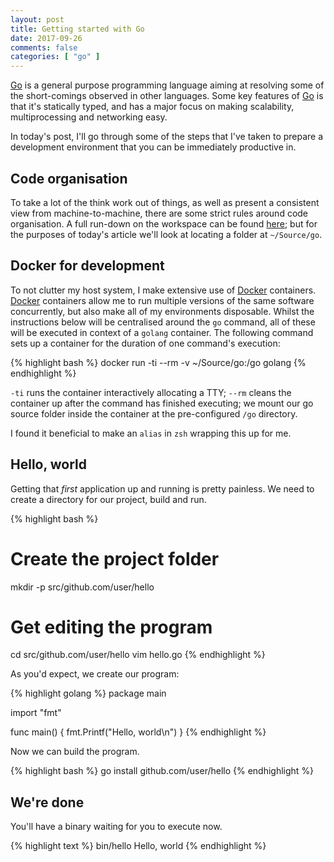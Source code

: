 ```yaml
---
layout: post
title: Getting started with Go
date: 2017-09-26
comments: false
categories: [ "go" ]
---
```


[Go](https://golang.org/) is a general purpose programming language aiming at resolving some of the short-comings observed in other languages. Some key features of [Go](https://golang.org/) is that it's statically typed, and has a major focus on making scalability, multiprocessing and networking easy.

In today's post, I'll go through some of the steps that I've taken to prepare a development environment that you can be immediately productive in.

## Code organisation

To take a lot of the think work out of things, as well as present a consistent view from machine-to-machine, there are some strict rules around code organisation. A full run-down on the workspace can be found [here](https://golang.org/doc/code.html#Organization); but for the purposes of today's article we'll look at locating a folder at `~/Source/go`. 

## Docker for development

To not clutter my host system, I make extensive use of [Docker](https://www.docker.com/) containers. [Docker](https://www.docker.com/) containers allow me to run multiple versions of the same software concurrently, but also make all of my environments disposable. Whilst the instructions below will be centralised around the `go` command, all of these will be executed in context of a `golang` container. The following command sets up a container for the duration of one command's execution:

{% highlight bash %}
docker run -ti --rm -v ~/Source/go:/go golang
{% endhighlight %}

`-ti` runs the container interactively allocating a TTY; `--rm` cleans the container up after the command has finished executing; we mount our go source folder inside the container at the pre-configured `/go` directory.

I found it beneficial to make an `alias` in `zsh` wrapping this up for me.

## Hello, world

Getting that *first* application up and running is pretty painless. We need to create a directory for our project, build and run.

{% highlight bash %}
# Create the project folder
mkdir -p src/github.com/user/hello

# Get editing the program
cd src/github.com/user/hello
vim hello.go
{% endhighlight %}

As you'd expect, we create our program:

{% highlight golang %}
package main

import "fmt"

func main() {
  fmt.Printf("Hello, world\n")
}
{% endhighlight %}

Now we can build the program.

{% highlight bash %}
go install github.com/user/hello
{% endhighlight %}

## We're done

You'll have a binary waiting for you to execute now.

{% highlight text %}
bin/hello
Hello, world
{% endhighlight %}


